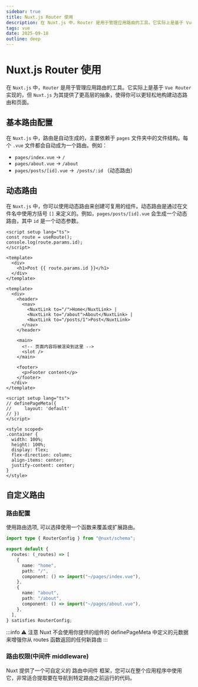 ```yaml
---
sidebar: true
title: Nuxt.js Router 使用
description: 在 Nuxt.js 中，Router 是用于管理应用路由的工具。它实际上是基于 Vue Router 实现的，但 Nuxt.js 为其提供了更高层的抽象，使得你可以更轻松地构建动态路由和页面。
tags: vue
date: 2025-09-18
outline: deep
---
```


# Nuxt.js Router 使用

在 `Nuxt.js` 中，`Router` 是用于管理应用路由的工具。它实际上是基于 `Vue Router` 实现的，但 `Nuxt.js` 为其提供了更高层的抽象，使得你可以更轻松地构建动态路由和页面。

## 基本路由配置

在 `Nuxt.js` 中，路由是自动生成的，主要依赖于 `pages` 文件夹中的文件结构。每个 `.vue` 文件都会自动成为一个路由。例如：

- `pages/index.vue` -> `/`
- `pages/about.vue` -> `/about`
- `pages/posts/[id].vue` ->` /posts/:id` （动态路由）

## 动态路由

在 `Nuxt.js` 中，你可以使用动态路由来创建可复用的组件。动态路由是通过在文件名中使用方括号 `[]` 来定义的。例如，`pages/posts/[id].vue` 会生成一个动态路由，其中 `id` 是一个动态参数。

```vue [pages/posts/[id].vue]
<script setup lang="ts">
const route = useRoute();
console.log(route.params.id);
</script>

<template>
  <div>
    <h1>Post {{ route.params.id }}</h1>
  </div>
</template>
```

```vue [layouts/default.vue]
<template>
  <div>
    <header>
      <nav>
        <NuxtLink to="/">Home</NuxtLink> |
        <NuxtLink to="/about">About</NuxtLink> |
        <NuxtLink to="/posts/1">Post</NuxtLink>
      </nav>
    </header>

    <main>
      <!-- 页面内容将被渲染到这里 -->
      <slot />
    </main>

    <footer>
      <p>Footer content</p>
    </footer>
  </div>
</template>

<script setup lang="ts">
// definePageMeta({
//     layout: 'default'
// })
</script>

<style scoped>
.container {
  width: 100%;
  height: 100%;
  display: flex;
  flex-direction: column;
  align-items: center;
  justify-content: center;
}
</style>
```

## 自定义路由

### 路由配置

使用路由选项, 可以选择使用一个函数来覆盖或扩展路由。

```ts [app/router.options.ts]
import type { RouterConfig } from "@nuxt/schema";

export default {
  routes: (_routes) => [
    {
      name: "home",
      path: "/",
      component: () => import("~/pages/index.vue"),
    },
    {
      name: "about",
      path: "/about",
      component: () => import("~/pages/about.vue"),
    },
  ],
} satisfies RouterConfig;
```

:::info ⚠️ 注意
Nuxt 不会使用你提供的组件的 definePageMeta 中定义的元数据来增强你从 routes 函数返回的任何新路由
:::

### 路由权限(中间件 middleware)

Nuxt 提供了一个可自定义的 路由中间件 框架，您可以在整个应用程序中使用它，非常适合提取要在导航到特定路由之前运行的代码。
